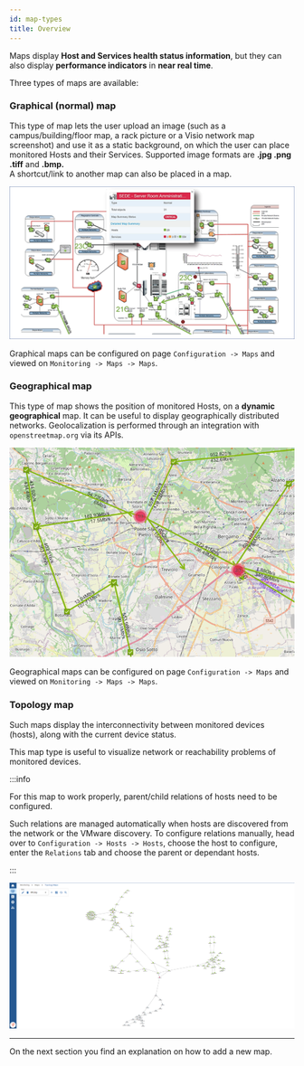 ```yaml
---
id: map-types
title: Overview
---
```


Maps display **Host and Services health status information**, but they can also display **performance indicators** in **near real time**.

Three types of maps are available:

### Graphical (normal) map

This type of map lets the user upload an image (such as a campus/building/floor map, a rack picture or a Visio network map screenshot) and use it as a static background, on which the user can place monitored Hosts and their Services.
Supported image formats are **.jpg .png .tiff** and **.bmp.**  
A shortcut/link to another map can also be placed in a map.

![Graphical Map](../assets/maps/map_normal.png)

Graphical maps can be configured on page `Configuration -> Maps` and viewed on `Monitoring -> Maps -> Maps`.

### Geographical map

This type of map shows the position of monitored Hosts, on a **dynamic geographical** map.
It can be useful to display geographically distributed networks.
Geolocalization is performed through an integration with `openstreetmap.org` via its APIs.

![Geographical Map](../assets/maps/map_geo.png)

Geographical maps can be configured on page `Configuration -> Maps` and viewed on `Monitoring -> Maps -> Maps`.

### Topology map

Such maps display the interconnectivity between monitored devices (hosts), along with the current device status.

This map type is useful to visualize network or reachability problems of monitored devices.

:::info

For this map to work properly, parent/child relations of hosts need to be configured.

Such relations are managed automatically when hosts are discovered from the network or the VMware discovery.
To configure relations manually, head over to `Configuration -> Hosts -> Hosts`, choose the host to configure, enter the `Relations` tab and choose the parent or dependant hosts.

:::

![Topology Map](../assets/maps/map_topology.png)

---

On the next section you find an explanation on how to add a new map.
